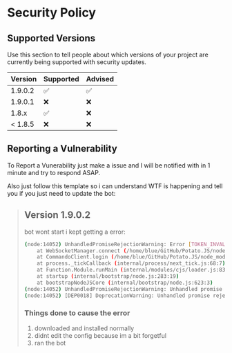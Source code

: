 # Security Policy

## Supported Versions

Use this section to tell people about which versions of your project are
currently being supported with security updates.

| Version   | Supported          | Advised            |
| --------- | ------------------ | ------------------ |
| 1.9.0.2   | :white_check_mark: | :white_check_mark: |
| 1.9.0.1   | :x:                | :x:                |
| 1.8.x     | :white_check_mark: | :x:                |
| < 1.8.5   | :x:                | :x:                |

## Reporting a Vulnerability

To Report a Vunerability just make a issue and I will be notified with in 1 minute and try to respond ASAP.

Also just follow this template so i can understand WTF is happening and tell you if you just need to update the bot:

> ## Version 1.9.0.2
> bot wont start i kept getting a error:
> ```bash
> (node:14052) UnhandledPromiseRejectionWarning: Error [TOKEN_INVALID]: An invalid token was provided.
>     at WebSocketManager.connect (/home/blue/GitHub/Potato.JS/node_modules/discord.js/src/client/websocket/WebSocketManager.js:133:26)
>     at CommandoClient.login (/home/blue/GitHub/Potato.JS/node_modules/discord.js/src/client/Client.js:222:21)
>     at process._tickCallback (internal/process/next_tick.js:68:7)
>     at Function.Module.runMain (internal/modules/cjs/loader.js:834:11)
>     at startup (internal/bootstrap/node.js:283:19)
>     at bootstrapNodeJSCore (internal/bootstrap/node.js:623:3)
> (node:14052) UnhandledPromiseRejectionWarning: Unhandled promise rejection. This error originated either by throwing inside of an async function without a catch block, > or by rejecting a promise which was not handled with .catch(). (rejection id: 1)
> (node:14052) [DEP0018] DeprecationWarning: Unhandled promise rejections are deprecated. In the future, promise rejections that are not handled will terminate the Node.js process with a non-zero exit code.
> ```
> ### Things done to cause the error
> 1. downloaded and installed normally
> 2. didnt edit the config because im a bit forgetful
> 3. ran the bot
